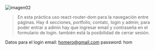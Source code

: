 ![imagen02](https://user-images.githubusercontent.com/24881247/55928831-90bb8d80-5bf0-11e9-80de-f8b4d8dae108.png)

> En esta práctica uso react-router-dom para la navegación entre páginas.
> Hay 4 secciones, portfolio, contatc, login y admin; para poder entrar a 
> admin hay que ingresar email y contraseña en el formulario de login.
> también está la posibilidad de cerrar sesión.

Datos para el login
email: homero@gmail.com
password: hom